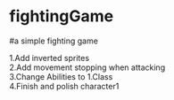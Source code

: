 # fightingGame
#a simple fighting game




1.Add inverted sprites <br />
2.Add movement stopping when attacking <br/>
3.Change Abilities to 1.Class <br />
4.Finish and polish character1 <br />